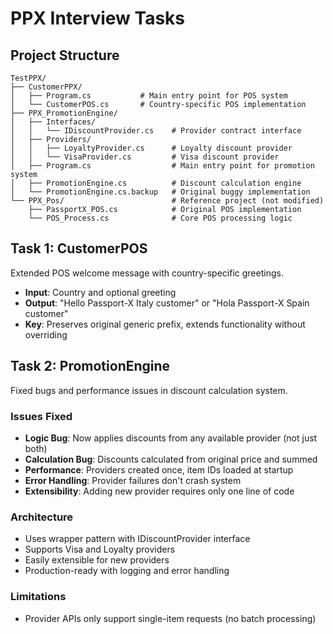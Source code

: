 # PPX Interview Tasks

## Project Structure
```
TestPPX/
├── CustomerPPX/
│   ├── Program.cs           # Main entry point for POS system
│   └── CustomerPOS.cs       # Country-specific POS implementation
├── PPX_PromotionEngine/
│   ├── Interfaces/
│   │   └── IDiscountProvider.cs    # Provider contract interface
│   ├── Providers/
│   │   ├── LoyaltyProvider.cs      # Loyalty discount provider
│   │   └── VisaProvider.cs         # Visa discount provider
│   ├── Program.cs                  # Main entry point for promotion system
│   ├── PromotionEngine.cs          # Discount calculation engine
│   └── PromotionEngine.cs.backup   # Original buggy implementation
└── PPX_Pos/                        # Reference project (not modified)
    ├── PassportX_POS.cs            # Original POS implementation
    └── POS_Process.cs              # Core POS processing logic
```

## Task 1: CustomerPOS
Extended POS welcome message with country-specific greetings.
- **Input**: Country and optional greeting
- **Output**: "Hello Passport-X Italy customer" or "Hola Passport-X Spain customer"
- **Key**: Preserves original generic prefix, extends functionality without overriding

## Task 2: PromotionEngine
Fixed bugs and performance issues in discount calculation system.

### Issues Fixed
- **Logic Bug**: Now applies discounts from any available provider (not just both)
- **Calculation Bug**: Discounts calculated from original price and summed
- **Performance**: Providers created once, item IDs loaded at startup
- **Error Handling**: Provider failures don't crash system
- **Extensibility**: Adding new provider requires only one line of code

### Architecture
- Uses wrapper pattern with IDiscountProvider interface
- Supports Visa and Loyalty providers
- Easily extensible for new providers
- Production-ready with logging and error handling

### Limitations
- Provider APIs only support single-item requests (no batch processing)